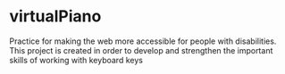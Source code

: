 # virtualPiano
Practice for making the web more accessible for people with disabilities. This project is created in order to develop and strengthen the important skills of working with keyboard keys
